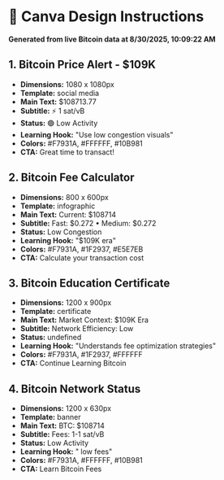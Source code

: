 # 🎨 Canva Design Instructions

**Generated from live Bitcoin data at 8/30/2025, 10:09:22 AM**

## 1. Bitcoin Price Alert - $109K
- **Dimensions:** 1080 x 1080px
- **Template:** social media
- **Main Text:** $108713.77
- **Subtitle:** ⚡ 1 sat/vB
- **Status:** 🟢 Low Activity
- **Learning Hook:** "Use low congestion visuals"
- **Colors:** #F7931A, #FFFFFF, #10B981
- **CTA:** Great time to transact!

## 2. Bitcoin Fee Calculator
- **Dimensions:** 800 x 600px
- **Template:** infographic
- **Main Text:** Current: $108714
- **Subtitle:** Fast: $0.272 • Medium: $0.272
- **Status:** Low Congestion
- **Learning Hook:** "$109K era"
- **Colors:** #F7931A, #1F2937, #E5E7EB
- **CTA:** Calculate your transaction cost

## 3. Bitcoin Education Certificate
- **Dimensions:** 1200 x 900px
- **Template:** certificate
- **Main Text:** Market Context: $109K Era
- **Subtitle:** Network Efficiency: Low
- **Status:** undefined
- **Learning Hook:** "Understands fee optimization strategies"
- **Colors:** #F7931A, #1F2937, #FFFFFF
- **CTA:** Continue Learning Bitcoin

## 4. Bitcoin Network Status
- **Dimensions:** 1200 x 630px
- **Template:** banner
- **Main Text:** BTC: $108714
- **Subtitle:** Fees: 1-1 sat/vB
- **Status:** Low Activity
- **Learning Hook:** " low fees"
- **Colors:** #F7931A, #FFFFFF, #10B981
- **CTA:** Learn Bitcoin Fees

